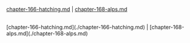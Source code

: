 [chapter-166-hatching.md](./chapter-166-hatching.md) | [chapter-168-alps.md](./chapter-168-alps.md) <br/>

<br/>
[chapter-166-hatching.md](./chapter-166-hatching.md) | [chapter-168-alps.md](./chapter-168-alps.md) <br/>
